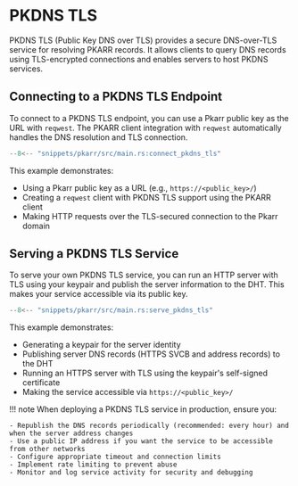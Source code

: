 # PKDNS TLS

PKDNS TLS (Public Key DNS over TLS) provides a secure DNS-over-TLS service for resolving PKARR records. It allows clients to query DNS records using TLS-encrypted connections and enables servers to host PKDNS services.

## Connecting to a PKDNS TLS Endpoint

To connect to a PKDNS TLS endpoint, you can use a Pkarr public key as the URL with `reqwest`. The PKARR client integration with `reqwest` automatically handles the DNS resolution and TLS connection.

```rust
--8<-- "snippets/pkarr/src/main.rs:connect_pkdns_tls"
```

This example demonstrates:

- Using a Pkarr public key as a URL (e.g., `https://<public_key>/`)
- Creating a `reqwest` client with PKDNS TLS support using the PKARR client
- Making HTTP requests over the TLS-secured connection to the Pkarr domain

## Serving a PKDNS TLS Service

To serve your own PKDNS TLS service, you can run an HTTP server with TLS using your keypair and publish the server information to the DHT. This makes your service accessible via its public key.

```rust
--8<-- "snippets/pkarr/src/main.rs:serve_pkdns_tls"
```

This example demonstrates:

- Generating a keypair for the server identity
- Publishing server DNS records (HTTPS SVCB and address records) to the DHT
- Running an HTTPS server with TLS using the keypair's self-signed certificate
- Making the service accessible via `https://<public_key>/`

!!! note
    When deploying a PKDNS TLS service in production, ensure you:
    
    - Republish the DNS records periodically (recommended: every hour) and when the server address changes
    - Use a public IP address if you want the service to be accessible from other networks
    - Configure appropriate timeout and connection limits
    - Implement rate limiting to prevent abuse
    - Monitor and log service activity for security and debugging
